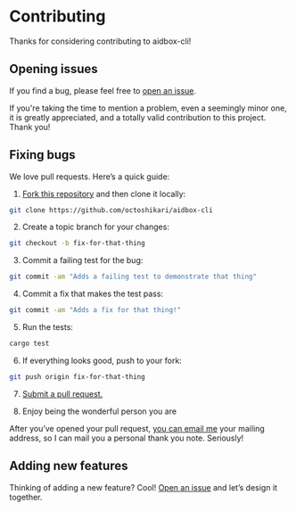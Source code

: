 # Contributing

Thanks for considering contributing to aidbox-cli!

## Opening issues

If you find a bug, please feel free to [open an issue](https://github.com/octoshikari/aidbox-cli/issues).

If you're taking the time to mention a problem, even a seemingly minor one, it is greatly appreciated, and a totally valid contribution to this project. Thank you!

## Fixing bugs

We love pull requests. Here’s a quick guide:

1. [Fork this repository](https://github.com/octoshikari/aidbox-cli/fork) and then clone it locally:

  ```bash
  git clone https://github.com/octoshikari/aidbox-cli
  ```

2. Create a topic branch for your changes:

  ```bash
  git checkout -b fix-for-that-thing
  ```
3. Commit a failing test for the bug:

  ```bash
  git commit -am "Adds a failing test to demonstrate that thing"
  ```

4. Commit a fix that makes the test pass:

  ```bash
  git commit -am "Adds a fix for that thing!"
  ```

5. Run the tests:

  ```bash
  cargo test
  ```

6. If everything looks good, push to your fork:

  ```bash
  git push origin fix-for-that-thing
  ```

7. [Submit a pull request.](https://help.github.com/articles/creating-a-pull-request)

8. Enjoy being the wonderful person you are

  After you’ve opened your pull request, [you can email me](mailto:funyloony@gmail.com) your mailing address, so I can mail you a personal thank you note. Seriously!

## Adding new features

Thinking of adding a new feature? Cool! [Open an issue](https://github.com/octoshikari/aidbox-cli/issues) and let’s design it together.
